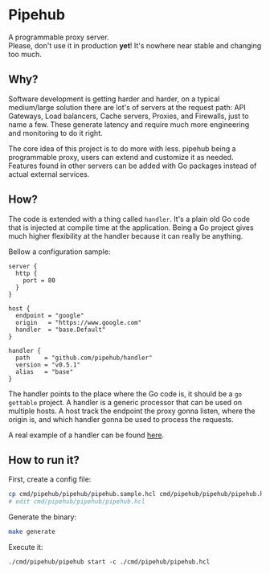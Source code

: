 # Pipehub
A programmable proxy server.  
Please, don't use it in production **yet**! It's nowhere near stable and changing too much.

## Why?
Software development is getting harder and harder, on a typical medium/large solution there are lot's of servers at the request path: API Gateways, Load balancers, Cache servers, Proxies, and Firewalls, just to name a few. These generate latency and require much more engineering and monitoring to do it right.

The core idea of this project is to do more with less. pipehub being a programmable proxy, users can extend and customize it as needed. Features found in other servers can be added with Go packages instead of actual external services.

## How?
The code is extended with a thing called `handler`. It's a plain old Go code that is injected at compile time at the application. Being a Go project gives much higher flexibility at the handler because it can really be anything.

Bellow a configuration sample:
```hcl
server {
  http {
    port = 80
  }
}

host {
  endpoint = "google"
  origin   = "https://www.google.com"
  handler  = "base.Default"
}

handler {
  path    = "github.com/pipehub/handler"
  version = "v0.5.1"
  alias   = "base"
}
```

The handler points to the place where the Go code is, it should be a `go gettable` project. A handler is a generic processor that can be used on multiple hosts. A host track the endpoint the proxy gonna listen, where the origin is, and which handler gonna be used to process the requests.

A real example of a handler can be found [here](https://github.com/pipehub/handler).

## How to run it?
First, create a config file:
```bash
cp cmd/pipehub/pipehub/pipehub.sample.hcl cmd/pipehub/pipehub/pipehub.hcl
# edit cmd/pipehub/pipehub/pipehub.hcl
```

Generate the binary:
```bash
make generate
```

Execute it:
```
./cmd/pipehub/pipehub start -c ./cmd/pipehub/pipehub.hcl
```